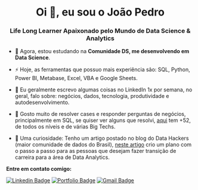 <h1 align="center">Oi 👋, eu sou o João Pedro</h1>
<h3 align="center">Life Long Learner Apaixonado pelo Mundo de Data Science & Analytics</h3>


<!-- - 🔭 Atualmente, estou desenvolvendo um projeto que inclui um Dashboard e EDA em cima do Dataset do Olist disponível no Kaggle. -->

- 🌱 Agora, estou estudando na **Comunidade DS, me desenvolvendo em Data Science**.

- ⚡ Hoje, as ferramentas que possuo mais experiência são: SQL, Python, Power BI, Metabase, Excel, VBA e Google Sheets.

- 💬 Eu geralmente escrevo algumas coisas no LinkedIn 1x por semana, no geral, falo sobre: negócios, dados, tecnologia, produtividade e autodesenvolvimento.

- 👤 Gosto muito de resolver cases e responder perguntas de negócios, principalmente em SQL, se quiser ver alguns que resolvi, [aqui](https://platform.stratascratch.com/user/joaopedroreisss) tem +52, de todos os níveis e de várias Big Techs.

- 👀 Uma curiosidade: Tenho um artigo postado no blog do Data Hackers (maior comunidade de dados do Brasil), [neste artigo](https://medium.com/data-hackers/tem-vontade-de-fazer-uma-transi%C3%A7%C3%A3o-de-carreira-para-a-%C3%A1rea-de-an%C3%A1lise-de-dados-mas-est%C3%A1-indeciso-5e15764eace) crio um plano com o passo a passo para as pessoas que desejam fazer transição de carreira para a área de Data Analytics.

**Entre em contato comigo:**

[![Linkedin Badge](https://img.shields.io/badge/-LinkedIn-%230077B5?style=for-the-badge&logo=linkedin&logoColor=white)](https://www.linkedin.com/in/joaopedroreis08/)
[![Portfolio Badge](https://img.shields.io/badge/Portfolio-7289DA?style=for-the-badge&logo=&logoColor=white)](https://joaopedroreisss.github.io/portfolio_projetos/)
[![Gmail Badge](https://img.shields.io/badge/-Gmail-%23333?style=for-the-badge&logo=gmail&logoColor=white&link=mailto:joaopedroreis9618@gmail.com)](mailto:joaopedroreis9618@gmail.com)


<!---
<p><img align="center" src="https://github-readme-stats.vercel.app/api/top-langs?username=joaopedroreisss&show_icons=true&locale=en&layout=compact" alt="joaopedroreisss" /></p>


- 👋 Hi, I’m @joaopedroreisss
- 👀 I’m interested in ...
- 🌱 I’m currently learning ...
- 💞️ I’m looking to collaborate on ...
- 📫 How to reach me ...

joaopedroreisss/joaopedroreisss is a ✨ special ✨ repository because its `README.md` (this file) appears on your GitHub profile.
You can click the Preview link to take a look at your changes.
--->

